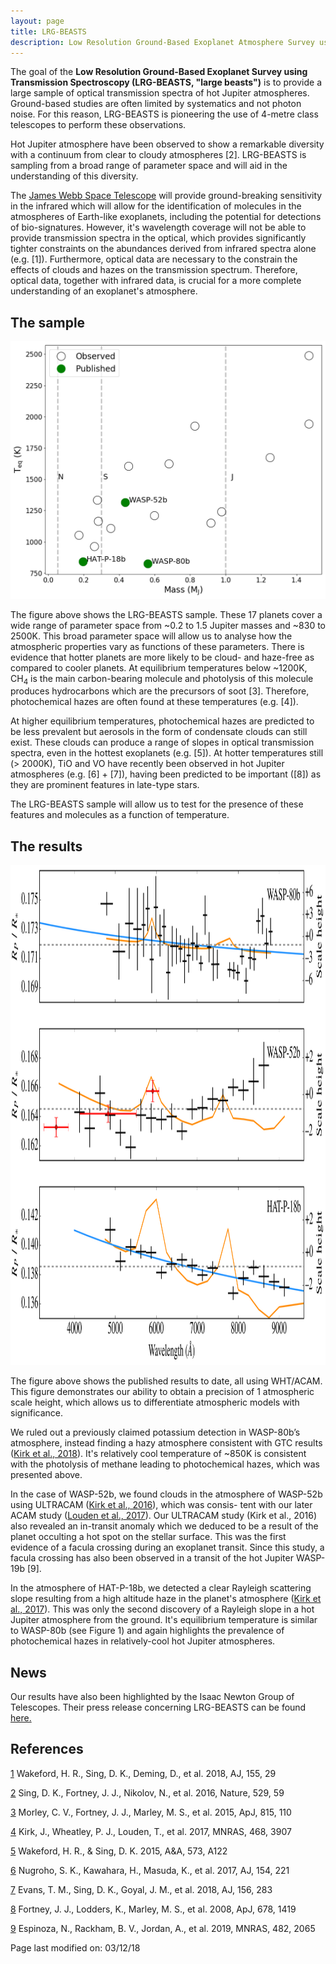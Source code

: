 ```yaml
---
layout: page
title: LRG-BEASTS
description: Low Resolution Ground-Based Exoplanet Atmosphere Survey using Transmission Spectroscopy
---
```



The goal of the **Low Resolution Ground-Based Exoplanet Survey using Transmission Spectroscopy (LRG-BEASTS, "large beasts")** is to provide a large sample of optical transmission spectra of hot Jupiter atmospheres. Ground-based studies are often limited by systematics and not photon noise. For this reason, LRG-BEASTS is pioneering the use of 4-metre class telescopes to perform these observations.

Hot Jupiter atmosphere have been observed to show a remarkable diversity with a continuum from clear to cloudy atmospheres [2]. LRG-BEASTS is sampling from a broad range of parameter space and will aid in the understanding of this diversity.

The [James Webb Space Telescope](https://www.jwst.nasa.gov/) will provide ground-breaking sensitivity in the infrared which will allow for the identification of molecules in the atmospheres of Earth-like exoplanets, including the potential for detections of bio-signatures. However, it's wavelength coverage will not be able to provide transmission spectra in the optical, which provides significantly tighter constraints on the abundances derived from infrared spectra alone (e.g. [1]). Furthermore, optical data are necessary to the constrain the effects of clouds and hazes on the transmission spectrum. Therefore, optical data, together with infrared data, is crucial for a more complete understanding of an exoplanet's atmosphere.

## The sample

<center><img src="assets/images/complete_sample_May2019.png"></center>

The figure above shows the LRG-BEASTS sample. These 17 planets cover a wide range of parameter space from ~0.2 to 1.5 Jupiter masses and ~830 to 2500K. This broad parameter space will allow us to analyse how the atmospheric properties vary as functions of these parameters. There is evidence that hotter planets are more likely to be cloud- and haze-free as compared to cooler planets. At equilibrium temperatures below ~1200K, CH<sub>4</sub> is the main carbon-bearing molecule and photolysis of this molecule produces hydrocarbons which are the precursors of soot [3]. Therefore, photochemical hazes are often found at these temperatures (e.g. [4]).

At higher equilibrium temperatures, photochemical hazes are predicted to be less prevalent but aerosols in the form of condensate clouds can still exist. These clouds can produce a range of slopes in optical transmission spectra, even in the hottest exoplanets (e.g. [5]). At hotter temperatures still (> 2000K), TiO and VO have recently been observed in hot Jupiter atmospheres (e.g. [6] + [7]), having been predicted to be important ([8]) as they are prominent features in late-type stars.

The LRG-BEASTS sample will allow us to test for the presence of these features and molecules as a function of temperature.

## The results

<center><img src="assets/images/LRG-BEASTS_spectra_with_ultracam.png" style="width:1100px;height:800px;"></center>

The figure above shows the published results to date, all using WHT/ACAM. This figure demonstrates our ability to obtain a precision of 1 atmospheric scale height, which allows us to differentiate atmospheric models with significance.

We ruled out a previously claimed potassium detection in WASP-80b’s atmosphere, instead finding a hazy atmosphere consistent with GTC results ([Kirk et al., 2018](https://ui.adsabs.harvard.edu/#abs/2018MNRAS.474..876K/abstract)). It's relatively cool temperature of ~850K is consistent with the photolysis of methane leading to photochemical hazes, which was presented above.

In the case of WASP-52b, we found clouds in the atmosphere of WASP-52b using ULTRACAM ([Kirk et al., 2016](http://adsabs.harvard.edu/abs/2016MNRAS.463.2922K)), which was consis- tent with our later ACAM study ([Louden et al., 2017](http://adsabs.harvard.edu/abs/2017MNRAS.470..742L)). Our ULTRACAM study (Kirk et al., 2016) also revealed an in-transit anomaly which we deduced to be a result of the planet occulting a hot spot on the stellar surface. This was the first evidence of a facula crossing during an exoplanet transit. Since this study, a facula crossing has also been observed in a transit of the hot Jupiter WASP-19b [9].

In the atmosphere of HAT-P-18b, we detected a clear Rayleigh scattering slope resulting from a high altitude haze in the planet's atmosphere ([Kirk et al., 2017](http://adsabs.harvard.edu/abs/2017MNRAS.468.3907K)). This was only the second discovery of a Rayleigh slope in a hot Jupiter atmosphere from the ground. It's equilibrium temperature is similar to WASP-80b (see Figure 1) and again highlights the prevalence of photochemical hazes in relatively-cool hot Jupiter atmospheres.

## News

Our results have also been highlighted by the Isaac Newton Group of Telescopes. Their press release concerning LRG-BEASTS can be found [here.](http://www.ing.iac.es/PR/press/kirk.html)

## References

[1](https://ui.adsabs.harvard.edu/#abs/2018AJ....155...29W/abstract) Wakeford, H. R., Sing, D. K., Deming, D., et al. 2018, AJ, 155, 29

[2](https://ui.adsabs.harvard.edu/#abs/2016Natur.529...59S/abstract) Sing, D. K., Fortney, J. J., Nikolov, N., et al. 2016, Nature, 529, 59

[3](https://ui.adsabs.harvard.edu/#abs/2015ApJ...815..110M/abstract) Morley, C. V., Fortney, J. J., Marley, M. S., et al. 2015, ApJ, 815, 110

[4](https://ui.adsabs.harvard.edu/#abs/2017MNRAS.468.3907K/abstract) Kirk, J., Wheatley, P. J., Louden, T., et al. 2017, MNRAS, 468, 3907

[5](https://ui.adsabs.harvard.edu/#abs/2015A&A...573A.122W/abstract) Wakeford, H. R., & Sing, D. K. 2015, A&A, 573, A122

[6](https://ui.adsabs.harvard.edu/#abs/2017AJ....154..221N/abstract) Nugroho, S. K., Kawahara, H., Masuda, K., et al. 2017, AJ, 154, 221

[7](https://ui.adsabs.harvard.edu/#abs/2018AJ....156..283E/abstract) Evans, T. M., Sing, D. K., Goyal, J. M., et al. 2018, AJ, 156, 283

[8](https://ui.adsabs.harvard.edu/#abs/2008ApJ...678.1419F/abstract) Fortney, J. J., Lodders, K., Marley, M. S., et al. 2008, ApJ, 678, 1419

[9](https://ui.adsabs.harvard.edu/#abs/2019MNRAS.482.2065E/abstract) Espinoza, N., Rackham, B. V., Jordan, A., et al. 2019, MNRAS, 482, 2065

Page last modified on: 03/12/18
